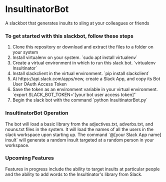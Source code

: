 # InsultinatorBot
A slackbot that generates insults to sling at your colleagues or friends

<div>
  <p>
    <h3>To get started with this slackbot, follow these steps</h3>
    <ol>
      <li> Clone this repository or download and extract the files to a folder on your system </li>
      <li> Install virtualenv on your system. `sudo apt install virtualenv` </li>
      <li> Create a virtual environment in which to run this slack bot. `virtualenv Insultinator` </li>
      <li> Install slackclient in the virtual environment. `pip install slackclient` </li>
      <li> At https://api.slack.com/apps/new, create a Slack App, and copy its Bot User OAuth Access Token </li>
      <li> Save the token as an environment variable in your virtual environment. `export SLACK_BOT_TOKEN='[your bot user access token]'`</li>
      <li> Begin the slack bot with the command `python InsultinatorBot.py` </li>
    </ol>
  </p>
</div>

<div>
<h3> InsultinatorBot Operation </h3>
<p>
  The bot will load a basic library from the adjectives.txt, adverbs.txt, and nouns.txt files in the system. It will load the names of all the users in the slack workspace upon starting up.
  The command `@[your Slack App name] insult` will generate a random insult targeted at a random person in your workspace.
</p>
</div>

<div>
  <h3> Upcoming Features </h3>
  <p>
    Features in progress include the ability to target insults at particular people and the ability to add words to the  Insultinator's library from Slack.
  </p>
</div>
    
